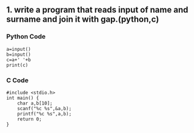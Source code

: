 ## 1.  write a program that reads input of name and surname and join it with gap.(python,c)

### Python Code 
```
a=input()
b=input()
c=a+' '+b
print(c)
```

### C Code
```
#include <stdio.h>
int main() {
    char a,b[10];
    scanf("%c %s",&a,b);
    printf("%c %s",a,b);
    return 0;
}

```
